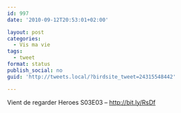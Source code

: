 ```yaml
---
id: 997
date: '2010-09-12T20:53:01+02:00'

layout: post
categories:
  - Vis ma vie
tags:
  - tweet
format: status
publish_social: no
guid: 'http://tweets.local/?birdsite_tweet=24315548442'

---
```


Vient de regarder Heroes S03E03 – http://bit.ly/RsDf